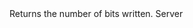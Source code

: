<function name="GetNumBitsWritten" parent="bf_write" type="classfunc">
	<description>
		Returns the number of bits written.
	</description>
	<realm>Server</realm>
	<rets>
		<ret name="bits" type="number"></ret>
	</rets>
</function>